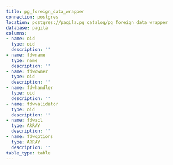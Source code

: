 ```yaml
---
title: pg_foreign_data_wrapper
connection: postgres
location: postgres://pagila.pg_catalog/pg_foreign_data_wrapper
database: pagila
columns:
- name: oid
  type: oid
  description: ''
- name: fdwname
  type: name
  description: ''
- name: fdwowner
  type: oid
  description: ''
- name: fdwhandler
  type: oid
  description: ''
- name: fdwvalidator
  type: oid
  description: ''
- name: fdwacl
  type: ARRAY
  description: ''
- name: fdwoptions
  type: ARRAY
  description: ''
table_type: table
---
```


